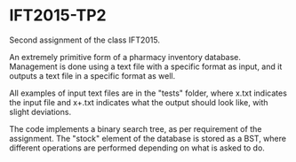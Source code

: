 # IFT2015-TP2
Second assignment of the class IFT2015.

An extremely primitive form of a pharmacy inventory database. Management is done using a text file with a specific format as input, and it outputs a text file in a specific format as well.

All examples of input text files are in the "tests" folder, where x.txt indicates the input file and x+.txt indicates what the output should look like, with slight deviations.

The code implements a binary search tree, as per requirement of the assignment. The "stock" element of the database is stored as a BST, where different operations are performed depending on what is asked to do.
